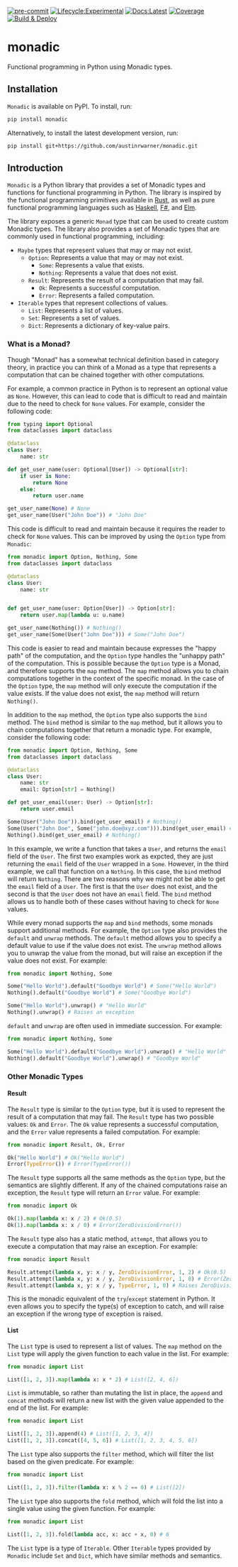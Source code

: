 [![pre-commit](https://img.shields.io/badge/pre--commit-enabled-brightgreen?logo=pre-commit)](https://github.com/pre-commit/pre-commit)
[![Lifecycle:Experimental](https://img.shields.io/badge/Lifecycle-Experimental-339999)](https://img.shields.io)
[![Docs:Latest](https://img.shields.io/badge/Docs-Latest-brightgreen)](https://austinrwarner.github.io/monadic/)
[![Coverage](https://raw.githubusercontent.com/austinrwarner/monadic/meta/coverage/coverage.svg)](https://github.com/austinrwarner/monadic/tree/meta/coverage)
[![Build & Deploy](https://github.com/austinrwarner/monadic/actions/workflows/build-and-deploy.yml/badge.svg?event=release)](https://github.com/austinrwarner/monadic/actions/workflows/build-and-deploy.yml)

# monadic
Functional programming in Python using Monadic types.


## Installation

`Monadic` is available on PyPI. To install, run:

```bash
pip install monadic
```

Alternatively, to install the latest development version, run:

```bash
pip install git+https://github.com/austinrwarner/monadic.git
```

## Introduction

`Monadic` is a Python library that provides a set of Monadic types and 
functions for functional programming in Python. The library is inspired 
by the functional programming primitives available in 
[Rust](https://www.rust-lang.org/), as well as pure functional programming 
languages such as [Haskell](https://www.haskell.org/),
[F#](https://fsharp.org/), and [Elm](https://elm-lang.org/).

The library exposes a generic `Monad` type that can be used to create
custom Monadic types. The library also provides a set of Monadic types
that are commonly used in functional programming, including:
- `Maybe` types that represent values that may or may not exist.
  - `Option`: Represents a value that may or may not exist.
    - `Some`: Represents a value that exists.
    - `Nothing`: Represents a value that does not exist.
  - `Result`: Represents the result of a computation that may fail.
    - `Ok`: Represents a successful computation.
    - `Error`: Represents a failed computation.
- `Iterable` types that represent collections of values.
  - `List`: Represents a list of values.
  - `Set`: Represents a set of values.
  - `Dict`: Represents a dictionary of key-value pairs.


### What is a Monad?
Though "Monad" has a somewhat technical definition based in category theory,
in practice you can think of a Monad as a type that represents a computation
that can be chained together with other computations. 

For example, a common practice in Python is to represent an optional value as
`None`. However, this can lead to code that is difficult to read and maintain
due to the need to check for `None` values. For example, consider the following
code:

```python
from typing import Optional
from dataclasses import dataclass

@dataclass
class User:
    name: str

def get_user_name(user: Optional[User]) -> Optional[str]:
    if user is None:
        return None
    else:
        return user.name

get_user_name(None) # None
get_user_name(User("John Doe")) # "John Doe"
```

This code is difficult to read and maintain because it requires the reader to
check for `None` values. This can be improved by using the `Option` type from
`Monadic`:

```python
from monadic import Option, Nothing, Some
from dataclasses import dataclass

@dataclass
class User:
    name: str


def get_user_name(user: Option[User]) -> Option[str]:
    return user.map(lambda u: u.name)

get_user_name(Nothing()) # Nothing()
get_user_name(Some(User("John Doe"))) # Some("John Doe")
```

This code is easier to read and maintain because expresses the "happy path" of
the computation, and the `Option` type handles the "unhappy path" of the
computation. This is possible because the `Option` type is a Monad, and
therefore supports the `map` method. The `map` method allows you to chain
computations together in the context of the specific monad. In the case of the
`Option` type, the `map` method will only execute the computation if the value
exists. If the value does not exist, the `map` method will return `Nothing()`.

In addition to the `map` method, the `Option` type also supports the `bind`
method. The `bind` method is similar to the `map` method, but it allows you to
chain computations together that return a monadic type. For example, consider
the following code:

```python
from monadic import Option, Nothing, Some
from dataclasses import dataclass

@dataclass
class User:
    name: str
    email: Option[str] = Nothing()

def get_user_email(user: User) -> Option[str]:
    return user.email

Some(User("John Doe")).bind(get_user_email) # Nothing()
Some(User("John Doe", Some("john.doe@xyz.com"))).bind(get_user_email) # Some("john.doe@xyz.com")
Nothing().bind(get_user_email) # Nothing()
```

In this example, we write a function that takes a `User`, and returns the
`email` field of the `User`. The first two examples work as expcted, they
are just returning the `email` field of the `User` wrapped in a `Some`. 
However, in the third example, we call that function on a `Nothing`. In this
case, the `bind` method will return `Nothing`. There are two reasons why we 
might not be able to get the `email` field of a `User`. The first is that the
`User` does not exist, and the second is that the `User` does not have an
`email` field. The `bind` method allows us to handle both of these cases
without having to check for `None` values.


While every monad supports the `map` and `bind` methods, some monads support 
additional methods. For example, the `Option` type also provides the `default`
and `unwrap` methods. The `default` method allows you to specify a default
value to use if the value does not exist. The `unwrap` method allows you to
unwrap the value from the monad, but will raise an exception if the value does
not exist. For example:

```python
from monadic import Nothing, Some

Some("Hello World").default("Goodbye World") # Some("Hello World")
Nothing().default("Goodbye World") # Some("Goodbye World")

Some("Hello World").unwrap() # "Hello World"
Nothing().unwrap() # Raises an exception
```

`default` and `unwrap` are often used in immediate succession. For example:

```python
from monadic import Nothing, Some

Some("Hello World").default("Goodbye World").unwrap() # "Hello World"
Nothing().default("Goodbye World").unwrap() # "Goodbye World"
```

### Other Monadic Types

#### Result

The `Result` type is similar to the `Option` type, but it is used to represent
the result of a computation that may fail. The `Result` type has two possible
values: `Ok` and `Error`. The `Ok` value represents a successful computation,
and the `Error` value represents a failed computation. For example:

```python
from monadic import Result, Ok, Error

Ok("Hello World") # Ok("Hello World")
Error(TypeError()) # Error(TypeError())
```

The `Result` type supports all the same methods as the `Option` type, but the 
semantics are slightly different. If any of the chained computations raise an
exception, the `Result` type will return an `Error` value. For example:

```python
from monadic import Ok

Ok(1).map(lambda x: x / 2) # Ok(0.5)
Ok(1).map(lambda x: x / 0) # Error(ZeroDivisionError())
```

The `Result` type also has a static method, `attempt`, that allows you to
execute a computation that may raise an exception. For example:

```python
from monadic import Result

Result.attempt(lambda x, y: x / y, ZeroDivisionError, 1, 2) # Ok(0.5)
Result.attempt(lambda x, y: x / y, ZeroDivisionError, 1, 0) # Error(ZeroDivisionError())
Result.attempt(lambda x, y: x / y, TypeError, 1, 0) # Raises ZeroDivisionError
```

This is the monadic equivalent of the `try`/`except` statement in Python. It even
allows you to specify the type(s) of exception to catch, and will raise an exception
if the wrong type of exception is raised.


#### List

The `List` type is used to represent a list of values. The `map` method on the
`List` type will apply the given function to each value in the list. For example:

```python
from monadic import List

List([1, 2, 3]).map(lambda x: x * 2) # List([2, 4, 6])
```

`List` is immutable, so rather than mutating the list in place, the `append` 
and `concat` methods will return a new list with the given value appended to
the end of the list. For example:

```python
from monadic import List

List([1, 2, 3]).append(4) # List([1, 2, 3, 4])
List([1, 2, 3]).concat([4, 5, 6]) # List([1, 2, 3, 4, 5, 6])
```

The `List` type also supports the `filter` method, which will filter the list
based on the given predicate. For example:

```python
from monadic import List

List([1, 2, 3]).filter(lambda x: x % 2 == 0) # List([2])
```

The `List` type also supports the `fold` method, which will fold the list into
a single value using the given function. For example:

```python
from monadic import List

List([1, 2, 3]).fold(lambda acc, x: acc + x, 0) # 6
```

The `List` type is a type of `Iterable`. Other `Iterable` types provided by
`Monadic` include `Set` and `Dict`, which have similar methods and semantics.